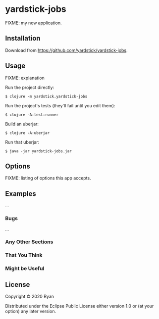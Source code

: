 # yardstick-jobs

FIXME: my new application.

## Installation

Download from https://github.com/yardstick/yardstick-jobs.

## Usage

FIXME: explanation

Run the project directly:

    $ clojure -m yardstick.yardstick-jobs

Run the project's tests (they'll fail until you edit them):

    $ clojure -A:test:runner

Build an uberjar:

    $ clojure -A:uberjar

Run that uberjar:

    $ java -jar yardstick-jobs.jar

## Options

FIXME: listing of options this app accepts.

## Examples

...

### Bugs

...

### Any Other Sections
### That You Think
### Might be Useful

## License

Copyright © 2020 Ryan

Distributed under the Eclipse Public License either version 1.0 or (at
your option) any later version.

